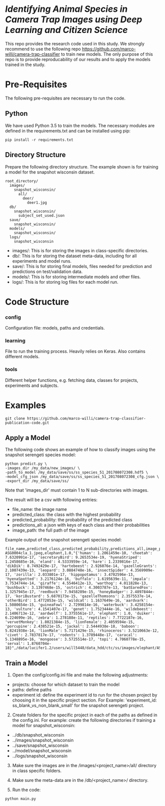 # _Identifying Animal Species in Camera Trap Images using Deep Learning and Citizen Science_

This repo provides the research code used in this study. We strongly recommend to use the following repo
https://github.com/marco-willi/camera-trap-classifier to train new models. The only purpose of this repo is to provide reproducability of our results and to apply the models trained in the study.

# Pre-Requisites

The following pre-requisites are necessary to run the code.

## Python

We have used Python 3.5 to train the models. The necessary modules are defined in the requirements.txt and can be installed using pip:
```
pip install -r requirements.txt
```

## Directory Structure

Prepare the following directory structure. The example shown is for training a model for the snapshot wisconsin dataset.

```
root_directory/
  images/
    snapshot_wisconsin/
      all/
        deer/
          deer1.jpg
  db/
    snapshot_wisconsin/
      subject_set_used.json
  save/
    snapshot_wisconsin/
  models/
    snapshot_wisconsin/
  logs/
    snapshot_wisconsin
```

- images/: This is for storing the images in class-specific directories.
- db/: This is for storing the dataset meta-data, including for all experiments and model runs.
- save/: This is for storing final models, files needed for prediction and predictions on test/validation data.
- models/: This is for storing intermediate models and other files.
- logs/: This is for storing log files for each model run.


# Code Structure

### config
Configuration file: models, paths and credentials.

### learning
File to run the training process. Heavily relies on Keras. Also contains different models.

### tools
Different helper functions, e.g. fetching data, classes for projects, experiments and subjects.

# Examples

```
git clone https://github.com/marco-willi/camera-trap-classifier-publication-code.git
```

## Apply a Model

The following code shows an example of how to classify images using the snapshot serengeti species model:

```
python predict.py \
-images_dir /my_data/new_images/ \
-path_to_model /my_data/save/ss/ss_species_51_201708072308.hdf5 \
-model_cfg_json /my_data/save/ss/ss_species_51_201708072308_cfg.json \
-export_dir /my_data/save/ss/
```
Note that 'images_dir' must contain 1 to N sub-directories with images.

The result will be a csv with following entries:
- file_name: the image name
- predicted_class: the class with the highest probability
- predicted_probability: the probability of the predicted class
- predictions_all: a json with keys of each class and their probabilities
- image_path: the full path of the image

Example output of the snapshot serengeti species model:
```
file_name,predicted_class,predicted_probability,predictions_all,image_path
ASG0004cla_1.jpeg,elephant,1.0,"{'human': 1.2061459e-10, 'cheetah': 7.6320991e-17, 'secretaryBird': 9.2653534e-19, 'hyenaStriped': 1.2458685e-16, 'eland': 4.5333959e-14, 'hare': 1.2339816e-17, 'dikDik': 8.7492429e-17, 'hartebeest': 2.926076e-14, 'gazelleGrants': 2.1007439e-13, 'leopard': 3.0884748e-16, 'insectSpider': 4.3569909e-17, 'zorilla': 2.033801e-17, 'hippopotamus': 3.4702596e-13, 'hyenaSpotted': 3.2176124e-16, 'buffalo': 1.6195639e-11, 'impala': 3.7534744e-14, 'giraffe': 4.5546412e-13, 'warthog': 4.011828e-13, 'bushbuck': 3.1397468e-15, 'ostrich': 4.3003787e-13, 'batEaredFox': 1.3257945e-17, 'reedbuck': 7.9458289e-15, 'honeyBadger': 2.4897844e-17, 'koriBustard': 5.6870173e-15, 'gazelleThomsons': 2.3575537e-14, 'otherBird': 1.4772053e-15, 'wildcat': 1.1637649e-16, 'aardvark': 1.5080654e-15, 'guineaFowl': 2.7299814e-16, 'waterbuck': 3.4258154e-13, 'vulture': 4.1541407e-17, 'genet': 1.7523444e-16, 'wildebeest': 2.1406713e-12, 'aardwolf': 1.3755561e-17, 'elephant': 1.0, 'duiker': 6.224699e-16, 'zebra': 1.278188e-11, 'reptiles': 7.7722187e-16, 'vervetMonkey': 1.8021384e-15, 'lionFemale': 2.4059594e-15, 'porcupine': 2.438521e-15, 'jackal': 2.5444938e-18, 'baboon': 5.8241938e-14, 'lionMale': 5.7171429e-15, 'rhinoceros': 3.5210663e-12, 'civet': 2.7837817e-17, 'rodents': 1.3789448e-17, 'caracal': 5.1348895e-16, 'mongoose': 3.5725514e-17, 'topi': 4.7060778e-15, 'serval': 1.8760704e-18}",/data/lucifer1.2/users/will5448/data_hdd/ctc/ss/images/elephant/ASG0004cla_1.jpeg
```
## Train a Model

1. Open the config/config.ini file and make the following adjustments:
- projects: choose for which dataset to train the model
- paths: define paths
- experiment id: define the experiment id to run for the chosen project by choosing it in the specific project section. For Example: 'experiment_id: ss_blank_vs_non_blank_small' for the snapshot serengeti project.

2. Create folders for the specific project in each of the paths as defined in the config.ini. For example: create the following directories if training a model for snapshot_wisconsin:
- ../db/snapshot_wisconsin
- ../images/snapshot_wisconsin
- ../save/snapshot_wisconsin
- ../model/snapshot_wisconsin
- ../logs/snapshot_wisconsin

3. Make sure the images are in the /images/<project_name>/all/ directory in class specific folders.

4. Make sure the meta-data are in the /db/<project_name>/ directory.

5. Run the code:
```
python main.py
```
